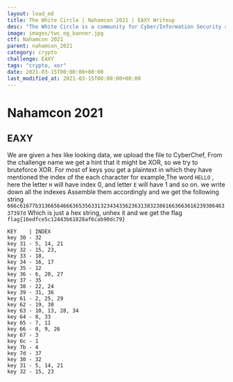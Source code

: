 ```yaml
---
layout: load_md
title: The White Circle | Nahamcon 2021 | EAXY Writeup
desc: "The White Circle is a community for Cyber/Information Security students, enthusiasts and professionals. You can discuss anything related to Security, share your knowledge with others, get help when you need it and proceed further in your journey with amazing people from all over the world."
image: images/twc_og_banner.jpg
ctf: Nahamcon 2021
parent: nahamcon_2021
category: crypto
challenge: EAXY
tags: "crypto, xor"
date: 2021-03-15T00:00:00+00:00
last_modified_at: 2021-03-15T00:00:00+00:00
---
```


<h1 class="heading card-title white-text">Nahamcon 2021</h1>

## EAXY

We are given a hex like looking data, we upload the file to CyberChef,
From the challenge name we get a hint that it might be XOR, so we try to bruteforce XOR.
For most of keys you get a plaintext in which they have mentioned the index of the each character
for example,The word `HELLO` , here the letter `H` will have index 0, and letter `E` will have 1 and so on.
we write down all the indexes 
Assemble them accordingly and we get the following string
`666c61677b31366564666365356331323434336236313832386166366361623930646337397d`
Which is just a hex string, unhex it and we get the flag 
`flag{16edfce5c12443b61828af6cab90dc79}`
```
KEY    | INDEX
key 30 - 32
key 31 - 5, 14, 21
key 32 - 15, 23, 
key 33 - 18, 
key 34 - 16, 17
key 35 - 12
key 36 - 6, 20, 27
key 37 - 35
key 38 - 22, 24
key 39 - 31, 36
key 61 - 2, 25, 29
key 62 - 19, 30
key 63 - 10, 13, 28, 34
key 64 - 8, 33
key 65 - 7, 11
key 66 - 0, 9, 26
key 67 - 3
key 6c - 1
key 7b - 4
key 7d - 37
key 30 - 32
key 31 - 5, 14, 21
key 32 - 15, 23

```

